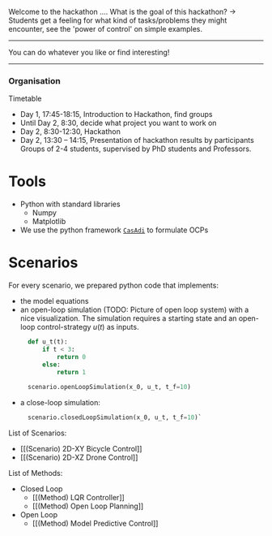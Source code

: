 Welcome to the hackathon ....
What is the goal of this hackathon? -> Students get a feeling for what kind of tasks/problems they might encounter, see the 'power of control' on simple examples.


---
You can do whatever you like or find interesting!

----


### Organisation
Timetable
- Day 1, 17:45-18:15, Introduction to Hackathon, find groups
- Until Day 2, 8:30, decide what project you want to work on
- Day 2, 8:30-12:30, Hackathon
- Day 2, 13:30 – 14:15, Presentation of hackathon results by participants
Groups of 2-4 students, supervised by PhD students and Professors.

# Tools
- Python with standard libraries
	- Numpy
	- Matplotlib
- We use the python framework [`CasAdi`](https://web.casadi.org/) to formulate OCPs
# Scenarios
For every scenario, we prepared python code that implements:
- the model equations
- an open-loop simulation (TODO: Picture of open loop system) with a nice visualization. The simulation requires a starting state and an open-loop control-strategy $u(t)$ as inputs.
  ```python
	def u_t(t):
		if t < 3:
			return 0
		else:
			return 1
			
	scenario.openLoopSimulation(x_0, u_t, t_f=10)
	```
- a close-loop simulation:
  ```python
	scenario.closedLoopSimulation(x_0, u_t, t_f=10)`
	```


List of Scenarios:
- [[(Scenario) 2D-XY Bicycle Control]]
- [[(Scenario) 2D-XZ Drone Control]]

List of Methods:
- Closed Loop
	- [[(Method) LQR Controller]]
	- [[(Method) Open Loop Planning]]
- Open Loop
	- [[(Method) Model Predictive Control]]